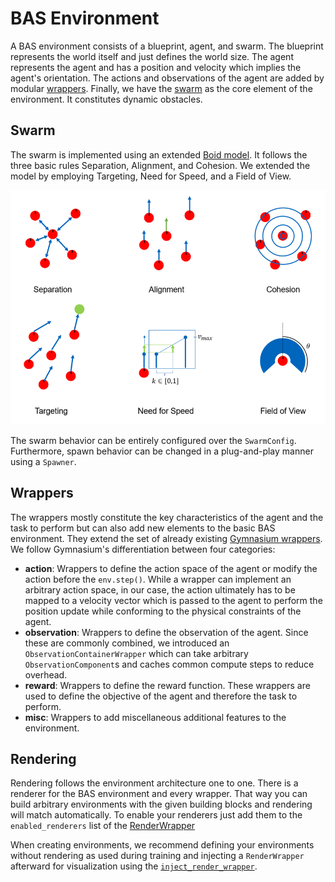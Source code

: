 # BAS Environment

A BAS environment consists of a blueprint, agent, and swarm. The blueprint represents the world itself and just defines the world size. The agent represents the agent and has a position and velocity which implies the agent's orientation. The actions and observations of the agent are added by modular [wrappers](#wrappers). Finally, we have the [swarm](#swarm) as the core element of the environment. It constitutes dynamic obstacles.

## Swarm
The swarm is implemented using an extended [Boid model](https://team.inria.fr/imagine/files/2014/10/flocks-hers-and-schools.pdf). It follows the three basic rules Separation, Alignment, and Cohesion. We extended the model by employing Targeting, Need for Speed, and a Field of View. 

<img src="./resources/boids.png" width="600">

The swarm behavior can be entirely configured over the `SwarmConfig`. Furthermore, spawn behavior can be changed in a plug-and-play manner using a `Spawner`.

## Wrappers
The wrappers mostly constitute the key characteristics of the agent and the task to perform but can also add new elements to the basic BAS environment. They extend the set of already existing [Gymnasium wrappers](https://gymnasium.farama.org/api/wrappers/). We follow Gymnasium's differentiation between four categories:

- **action**: Wrappers to define the action space of the agent or modify the action before the `env.step()`. While a wrapper can implement an arbitrary action space, in our case, the action ultimately has to be mapped to a velocity vector which is passed to the agent to perform the position update while conforming to the physical constraints of the agent.
- **observation**: Wrappers to define the observation of the agent. Since these are commonly combined, we introduced an `ObservationContainerWrapper` which can take arbitrary `ObservationComponent`s and caches common compute steps to reduce overhead.
- **reward**: Wrappers to define the reward function. These wrappers are used to define the objective of the agent and therefore the task to perform.
- **misc**: Wrappers to add miscellaneous additional features to the environment.

## Rendering
Rendering follows the environment architecture one to one. There is a renderer for the BAS environment and every wrapper. That way you can build arbitrary environments with the given building blocks and rendering will match automatically. To enable your renderers just add them to the `enabled_renderers` list of the [RenderWrapper](./render/wrapper.py)

 When creating environments, we recommend defining your environments without rendering as used during training and injecting a `RenderWrapper` afterward for visualization using the [`inject_render_wrapper`](./render/utils.py).